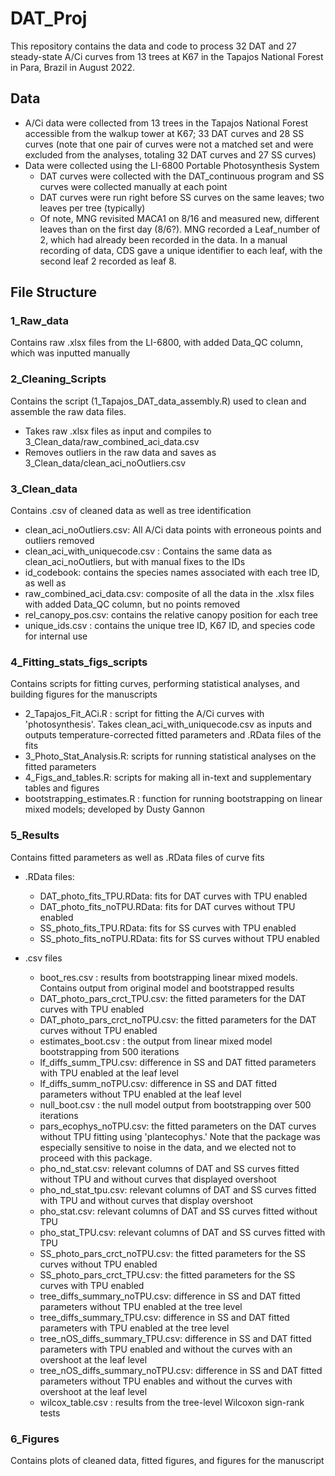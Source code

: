 # DAT_Proj

This repository contains the data and code to process 32 DAT and 27 steady-state A/Ci curves from 13 trees at K67 in the Tapajos National Forest in Para, Brazil in August 2022.

## Data
* A/Ci data were collected from 13 trees in the Tapajos National Forest accessible from the walkup tower at K67; 33 DAT curves and 28 SS curves (note that one pair of curves were not a matched set and were excluded from the analyses, totaling 32 DAT curves and 27 SS curves)
* Data were collected using the LI-6800 Portable Photosynthesis System
  * DAT curves were collected with the DAT_continuous program and SS curves were collected manually at each point
  * DAT curves were run right before SS curves on the same leaves; two leaves per tree (typically)
  * Of note, MNG revisited MACA1 on 8/16 and measured new, different leaves than on the first day (8/6?). MNG recorded a Leaf_number of 2, which had already been recorded in the data. In a manual recording of data, CDS gave a unique identifier to each leaf, with the second leaf 2 recorded as leaf 8.

## File Structure
### 1_Raw_data
Contains raw .xlsx files from the LI-6800, with added Data_QC column, which was inputted manually

### 2_Cleaning_Scripts
Contains the script (1_Tapajos_DAT_data_assembly.R) used to clean and assemble the raw data files. 

- Takes raw .xlsx files as input and compiles to 3_Clean_data/raw_combined_aci_data.csv
- Removes outliers in the raw data and saves as 3_Clean_data/clean_aci_noOutliers.csv

### 3_Clean_data
Contains .csv of cleaned data as well as tree identification

- clean_aci_noOutliers.csv: All A/Ci data points with erroneous points and outliers removed
- clean_aci_with_uniquecode.csv : Contains the same data as clean_aci_noOutliers, but with manual fixes to the IDs
- id_codebook: contains the species names associated with each tree ID, as well as 
- raw_combined_aci_data.csv: composite of all the data in the .xlsx files with added Data_QC column, but no points removed
- rel_canopy_pos.csv: contains the relative canopy position for each tree
- unique_ids.csv : contains the unique tree ID, K67 ID, and species code for internal use

### 4_Fitting_stats_figs_scripts
Contains scripts for fitting curves, performing statistical analyses, and building figures for the manuscripts

- 2_Tapajos_Fit_ACi.R : script for fitting the A/Ci curves with 'photosynthesis'. Takes clean_aci_with_uniquecode.csv as inputs and outputs temperature-corrected fitted parameters and .RData files of the fits
- 3_Photo_Stat_Analysis.R: scripts for running statistical analyses on the fitted parameters
- 4_Figs_and_tables.R: scripts for making all in-text and supplementary tables and figures
- bootstrapping_estimates.R : function for running bootstrapping on linear mixed models; developed by Dusty Gannon

### 5_Results
Contains fitted parameters as well as .RData files of curve fits

- .RData files:
     - DAT_photo_fits_TPU.RData: fits for DAT curves with TPU enabled
     - DAT_photo_fits_noTPU.RData: fits for DAT curves without TPU enabled
     - SS_photo_fits_TPU.RData: fits for SS curves with TPU enabled
     - SS_photo_fits_noTPU.RData: fits for SS curves without TPU enabled

- .csv files
     - boot_res.csv : results from bootstrapping linear mixed models. Contains output from original model and bootstrapped results
     - DAT_photo_pars_crct_TPU.csv: the fitted parameters for the DAT curves with TPU enabled
     - DAT_photo_pars_crct_noTPU.csv: the fitted parameters for the DAT curves without TPU enabled
     - estimates_boot.csv : the output from linear mixed model bootstrapping from 500 iterations
     - lf_diffs_summ_TPU.csv: difference in SS and DAT fitted parameters with TPU enabled at the leaf level
     - lf_diffs_summ_noTPU.csv: difference in SS and DAT fitted parameters without TPU enabled at the leaf level
     - null_boot.csv : the null model output from bootstrapping over 500 iterations
     - pars_ecophys_noTPU.csv: the fitted parameters on the DAT curves without TPU fitting using 'plantecophys.' Note that the package was especially sensitive to noise in the data, and we elected not to proceed with this package.
     - pho_nd_stat.csv: relevant columns of DAT and SS curves fitted without TPU and without curves that displayed overshoot
     - pho_nd_stat_tpu.csv: relevant columns of DAT and SS curves fitted with TPU and without curves that display overshoot
     - pho_stat.csv: relevant columns of DAT and SS curves fitted without TPU
     - pho_stat_TPU.csv: relevant columns of DAT and SS curves fitted with TPU
     - SS_photo_pars_crct_noTPU.csv: the fitted parameters for the SS curves without TPU enabled
     - SS_photo_pars_crct_TPU.csv: the fitted parameters for the SS curves with TPU enabled
     - tree_diffs_summary_noTPU.csv: difference in SS and DAT fitted parameters without TPU enabled at the tree level
     - tree_diffs_summary_TPU.csv: difference in SS and DAT fitted parameters with TPU enabled at the tree level
     - tree_nOS_diffs_summary_TPU.csv: difference in SS and DAT fitted parameters with TPU enabled and without the curves with an overshoot at the leaf level
     - tree_nOS_diffs_summary_noTPU.csv: difference in SS and DAT fitted parameters without TPU enables and without the curves with overshoot at the leaf level
     - wilcox_table.csv : results from the tree-level Wilcoxon sign-rank tests
### 6_Figures
Contains plots of cleaned data, fitted figures, and figures for the manuscript

